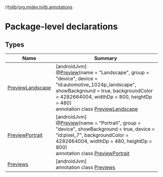 //[tvlib](../../index.md)/[org.mjdev.tvlib.annotations](index.md)

# Package-level declarations

## Types

| Name | Summary |
|---|---|
| [PreviewLandscape](-preview-landscape/index.md) | [androidJvm]<br>@[Preview](https://developer.android.com/reference/kotlin/androidx/compose/ui/tooling/preview/Preview.html)(name = &quot;Landscape&quot;, group = &quot;device&quot;, device = &quot;id:automotive_1024p_landscape&quot;, showBackground = true, backgroundColor = 4282664004, widthDp = 800, heightDp = 480)<br>annotation class [PreviewLandscape](-preview-landscape/index.md) |
| [PreviewPortrait](-preview-portrait/index.md) | [androidJvm]<br>@[Preview](https://developer.android.com/reference/kotlin/androidx/compose/ui/tooling/preview/Preview.html)(name = &quot;Portrait&quot;, group = &quot;device&quot;, showBackground = true, device = &quot;id:pixel_7&quot;, backgroundColor = 4282664004, widthDp = 480, heightDp = 800)<br>annotation class [PreviewPortrait](-preview-portrait/index.md) |
| [Previews](-previews/index.md) | [androidJvm]<br>annotation class [Previews](-previews/index.md) |
